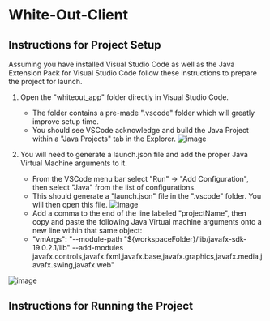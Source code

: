 # White-Out-Client

## Instructions for Project Setup
Assuming you have installed Visual Studio Code as well as the Java Extension Pack for Visual Studio Code follow these instructions to prepare the project for launch.

1. Open the "whiteout_app" folder directly in Visual Studio Code. 
    - The folder contains a pre-made ".vscode" folder which will greatly improve setup time.
    - You should see VSCode acknowledge and build the Java Project within a "Java Projects" tab in the Explorer. 
![image](https://user-images.githubusercontent.com/70347264/235069606-71086f6f-c5fe-40cf-b409-f8dc636d566b.png)

2. You will need to generate a launch.json file and add the proper Java Virtual Machine arguments to it.
    - From the VSCode menu bar select "Run" -> "Add Configuration", then select "Java" from the list of configurations.
    - This should generate a "launch.json" file in the ".vscode" folder. You will then open this file.
![image](https://user-images.githubusercontent.com/70347264/235069542-406314c0-f413-4e97-8e87-b1dc0447dce2.png)
    - Add a comma to the end of the line labeled "projectName", then copy and paste the following Java Virtual machine arguments onto a new line within that same object:
    - "vmArgs": "--module-path \"${workspaceFolder}/lib/javafx-sdk-19.0.2.1/lib\" --add-modules javafx.controls,javafx.fxml,javafx.base,javafx.graphics,javafx.media,javafx.swing,javafx.web"

![image](https://user-images.githubusercontent.com/70347264/235069441-932e8a32-c450-44e8-a4be-1b4ee7e889ce.png)



## Instructions for Running the Project
